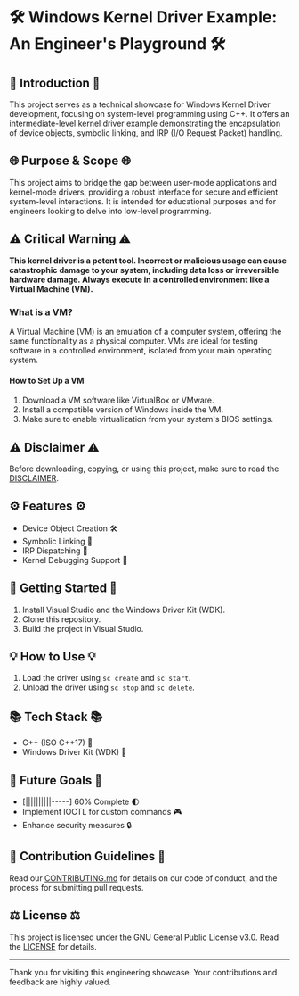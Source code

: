 # 🛠️ Windows Kernel Driver Example: An Engineer's Playground 🛠️

## 🎯 Introduction 🎯

This project serves as a technical showcase for Windows Kernel Driver development, focusing on system-level programming using C++. It offers an intermediate-level kernel driver example demonstrating the encapsulation of device objects, symbolic linking, and IRP (I/O Request Packet) handling.

## 🌐 Purpose & Scope 🌐

This project aims to bridge the gap between user-mode applications and kernel-mode drivers, providing a robust interface for secure and efficient system-level interactions. It is intended for educational purposes and for engineers looking to delve into low-level programming.

## ⚠️ Critical Warning ⚠️

**This kernel driver is a potent tool. Incorrect or malicious usage can cause catastrophic damage to your system, including data loss or irreversible hardware damage. Always execute in a controlled environment like a Virtual Machine (VM).**

### What is a VM?

A Virtual Machine (VM) is an emulation of a computer system, offering the same functionality as a physical computer. VMs are ideal for testing software in a controlled environment, isolated from your main operating system.

#### How to Set Up a VM

1. Download a VM software like VirtualBox or VMware.
2. Install a compatible version of Windows inside the VM.
3. Make sure to enable virtualization from your system's BIOS settings.

## ⚠️ Disclaimer ⚠️

Before downloading, copying, or using this project, make sure to read the [DISCLAIMER](DISCLAIMER.md).

## ⚙️ Features ⚙️

- Device Object Creation 🛠️
- Symbolic Linking 🔗
- IRP Dispatching 📨
- Kernel Debugging Support 🐞

## 🚀 Getting Started 🚀

1. Install Visual Studio and the Windows Driver Kit (WDK).
2. Clone this repository.
3. Build the project in Visual Studio.

## 💡 How to Use 💡

1. Load the driver using `sc create` and `sc start`.
2. Unload the driver using `sc stop` and `sc delete`.

## 📚 Tech Stack 📚

- C++ (ISO C++17) 🌌
- Windows Driver Kit (WDK) 🧰

## 🎯 Future Goals 🎯

- [||||||||||-----] 60% Complete 🌓
- Implement IOCTL for custom commands 🎮
- Enhance security measures 🔒

## 🤝 Contribution Guidelines 🤝

Read our [CONTRIBUTING.md](CONTRIBUTING.md) for details on our code of conduct, and the process for submitting pull requests.

## ⚖️ License ⚖️

This project is licensed under the GNU General Public License v3.0. Read the [LICENSE](LICENSE.md) for details.

---

Thank you for visiting this engineering showcase. Your contributions and feedback are highly valued.
